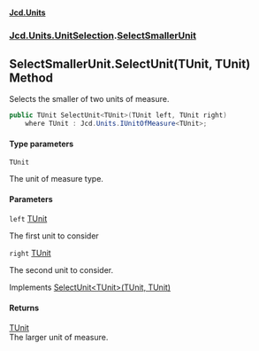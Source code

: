 #### [Jcd.Units](index.md 'index')
### [Jcd.Units.UnitSelection](Jcd.Units.UnitSelection.md 'Jcd.Units.UnitSelection').[SelectSmallerUnit](Jcd.Units.UnitSelection.SelectSmallerUnit.md 'Jcd.Units.UnitSelection.SelectSmallerUnit')

## SelectSmallerUnit.SelectUnit<TUnit>(TUnit, TUnit) Method

Selects the smaller of two units of measure.

```csharp
public TUnit SelectUnit<TUnit>(TUnit left, TUnit right)
    where TUnit : Jcd.Units.IUnitOfMeasure<TUnit>;
```
#### Type parameters

<a name='Jcd.Units.UnitSelection.SelectSmallerUnit.SelectUnit_TUnit_(TUnit,TUnit).TUnit'></a>

`TUnit`

The unit of measure type.
#### Parameters

<a name='Jcd.Units.UnitSelection.SelectSmallerUnit.SelectUnit_TUnit_(TUnit,TUnit).left'></a>

`left` [TUnit](Jcd.Units.UnitSelection.SelectSmallerUnit.SelectUnit_TUnit_(TUnit,TUnit).md#Jcd.Units.UnitSelection.SelectSmallerUnit.SelectUnit_TUnit_(TUnit,TUnit).TUnit 'Jcd.Units.UnitSelection.SelectSmallerUnit.SelectUnit<TUnit>(TUnit, TUnit).TUnit')

The first unit to consider

<a name='Jcd.Units.UnitSelection.SelectSmallerUnit.SelectUnit_TUnit_(TUnit,TUnit).right'></a>

`right` [TUnit](Jcd.Units.UnitSelection.SelectSmallerUnit.SelectUnit_TUnit_(TUnit,TUnit).md#Jcd.Units.UnitSelection.SelectSmallerUnit.SelectUnit_TUnit_(TUnit,TUnit).TUnit 'Jcd.Units.UnitSelection.SelectSmallerUnit.SelectUnit<TUnit>(TUnit, TUnit).TUnit')

The second unit to consider.

Implements [SelectUnit&lt;TUnit&gt;(TUnit, TUnit)](Jcd.Units.UnitSelection.IUnitSelectionStrategy.SelectUnit_TUnit_(TUnit,TUnit).md 'Jcd.Units.UnitSelection.IUnitSelectionStrategy.SelectUnit<TUnit>(TUnit, TUnit)')

#### Returns
[TUnit](Jcd.Units.UnitSelection.SelectSmallerUnit.SelectUnit_TUnit_(TUnit,TUnit).md#Jcd.Units.UnitSelection.SelectSmallerUnit.SelectUnit_TUnit_(TUnit,TUnit).TUnit 'Jcd.Units.UnitSelection.SelectSmallerUnit.SelectUnit<TUnit>(TUnit, TUnit).TUnit')  
The larger unit of measure.